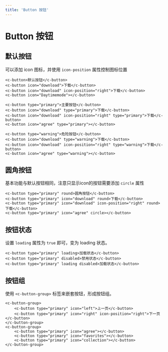 ```yaml
---
title: 'Button 按钮'
---
```


# Button 按钮

## 默认按钮

可以添加 icon 图标，并使用 `icon-position` 属性控制图标位置

<ClientOnly>
<button-a></button-a>
</ClientOnly>

```vue
<c-button>默认按钮</c-button>
<c-button icon="download">下载</c-button>
<c-button icon="download" icon-position="right">下载</c-button>
<c-button icon="Daytimemode"></c-button>

<c-button type="primary">主要按钮</c-button>
<c-button icon="download" type="primary">下载</c-button>
<c-button icon="download" icon-position="right" type="primary">下载</c-button>
<c-button icon="agree" type="primary"></c-button>

<c-button type="warning">危险按钮</c-button>
<c-button icon="download" type="warning">下载</c-button>
<c-button icon="download" icon-position="right" type="warning">下载</c-button>
<c-button icon="agree" type="warning"></c-button>
```

## 圆角按钮

基本功能与默认按钮相同，注意只显示icon的按钮需要添加 `circle` 属性

<ClientOnly>
<button-b></button-b>
</ClientOnly>

```vue
<c-button type="primary" round>圆角按钮</c-button>
<c-button type="primary" icon="download" round>下载</c-button>
<c-button type="primary" icon="download" icon-position="right" round>下载</c-button>
<c-button type="primary" icon="agree" circle></c-button>
```

## 按钮状态

设置 `loading` 属性为 `true` 即可，变为 loading 状态。

<ClientOnly>
<button-c></button-c>
</ClientOnly>

```vue
<c-button type="primary" loading>加载状态</c-button>
<c-button type="primary" disabled>禁用状态</c-button>
<c-button type="primary" loading disabled>加载状态</c-button>
```

## 按钮组

使用 `<c-button-group>` 标签来嵌套按钮，形成按钮组。

<ClientOnly>
<button-d></button-d>
</ClientOnly>

```vue
<c-button-group>
    <c-button type="primary" icon="left">上一页</c-button>
    <c-button type="primary" icon="right" icon-position="right">下一页</c-button>
</c-button-group>
<c-button-group>
    <c-button type="primary" icon="agree"></c-button>
    <c-button type="primary" icon="favorites"></c-button>
    <c-button type="primary" icon="collection"></c-button>
</c-button-group>
```

